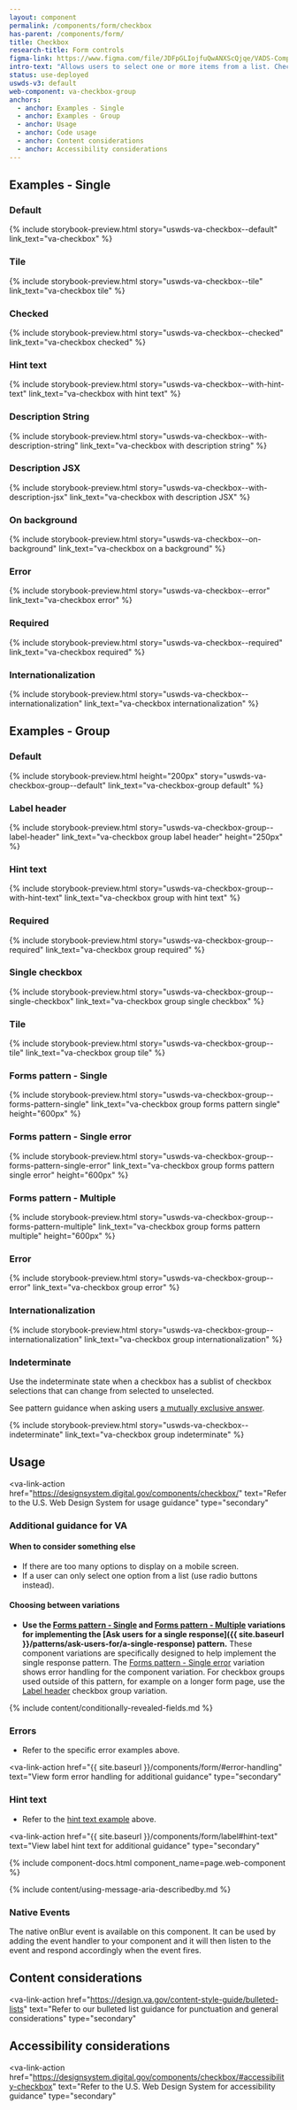 ```yaml
---
layout: component
permalink: /components/form/checkbox
has-parent: /components/form/
title: Checkbox
research-title: Form controls
figma-link: https://www.figma.com/file/JDFpGLIojfuQwANXScQjqe/VADS-Component-Examples?type=design&node-id=35%3A178&mode=design&t=TiJHClaf3VQ6wU6B-1
intro-text: "Allows users to select one or more items from a list. Checkboxes are an easily understandable way to indicate that users can select one or more answers to a question or items from a list."
status: use-deployed
uswds-v3: default
web-component: va-checkbox-group
anchors:
  - anchor: Examples - Single
  - anchor: Examples - Group
  - anchor: Usage
  - anchor: Code usage
  - anchor: Content considerations
  - anchor: Accessibility considerations
---
```


## Examples - Single

### Default

{% include storybook-preview.html story="uswds-va-checkbox--default" link_text="va-checkbox" %}

### Tile

{% include storybook-preview.html story="uswds-va-checkbox--tile" link_text="va-checkbox tile" %}

### Checked

{% include storybook-preview.html story="uswds-va-checkbox--checked" link_text="va-checkbox checked" %}

### Hint text

{% include storybook-preview.html story="uswds-va-checkbox--with-hint-text" link_text="va-checkbox with hint text" %}

### Description String

{% include storybook-preview.html story="uswds-va-checkbox--with-description-string" link_text="va-checkbox with description string" %}

### Description JSX

{% include storybook-preview.html story="uswds-va-checkbox--with-description-jsx" link_text="va-checkbox with description JSX" %}

### On background

{% include storybook-preview.html story="uswds-va-checkbox--on-background" link_text="va-checkbox on a background" %}

### Error

{% include storybook-preview.html story="uswds-va-checkbox--error" link_text="va-checkbox error" %}

### Required

{% include storybook-preview.html story="uswds-va-checkbox--required" link_text="va-checkbox required" %}

### Internationalization

{% include storybook-preview.html story="uswds-va-checkbox--internationalization" link_text="va-checkbox internationalization" %}

## Examples - Group

### Default

{% include storybook-preview.html height="200px" story="uswds-va-checkbox-group--default" link_text="va-checkbox-group default" %}

### Label header

{% include storybook-preview.html story="uswds-va-checkbox-group--label-header" link_text="va-checkbox group label header" height="250px" %}

### Hint text

{% include storybook-preview.html story="uswds-va-checkbox-group--with-hint-text" link_text="va-checkbox group with hint text" %}

### Required

{% include storybook-preview.html story="uswds-va-checkbox-group--required" link_text="va-checkbox group required" %}

### Single checkbox

{% include storybook-preview.html story="uswds-va-checkbox-group--single-checkbox" link_text="va-checkbox group single checkbox" %}

### Tile

{% include storybook-preview.html story="uswds-va-checkbox-group--tile" link_text="va-checkbox group tile" %}

### Forms pattern - Single

{% include storybook-preview.html story="uswds-va-checkbox-group--forms-pattern-single" link_text="va-checkbox group forms pattern single" height="600px" %}

### Forms pattern - Single error

{% include storybook-preview.html story="uswds-va-checkbox-group--forms-pattern-single-error" link_text="va-checkbox group forms pattern single error" height="600px" %}

### Forms pattern - Multiple

{% include storybook-preview.html story="uswds-va-checkbox-group--forms-pattern-multiple" link_text="va-checkbox group forms pattern multiple" height="600px" %}

### Error

{% include storybook-preview.html story="uswds-va-checkbox-group--error" link_text="va-checkbox group error" %}

### Internationalization

{% include storybook-preview.html story="uswds-va-checkbox-group--internationalization" link_text="va-checkbox group internationalization" %}

### Indeterminate

Use the indeterminate state when a checkbox has a sublist of checkbox selections that can change from selected to unselected.

See pattern guidance when asking users [a mutually exclusive answer](https://design.va.gov/patterns/ask-users-for/a-mutually-exclusive-answer).

{% include storybook-preview.html story="uswds-va-checkbox--indeterminate" link_text="va-checkbox group indeterminate" %}

## Usage

<va-link-action
  href="https://designsystem.digital.gov/components/checkbox/"
  text="Refer to the U.S. Web Design System for usage guidance"
  type="secondary"
></va-link-action>

### Additional guidance for VA

#### When to consider something else

* If there are too many options to display on a mobile screen.
* If a user can only select one option from a list (use radio buttons instead).

#### Choosing between variations

* **Use the [Forms pattern - Single](#forms-pattern---single) and [Forms pattern - Multiple](#forms-pattern---multiple) variations for implementing the [Ask users for a single response]({{ site.baseurl }}/patterns/ask-users-for/a-single-response) pattern.** These component variations are specifically designed to help implement the single response pattern. The [Forms pattern - Single error](#forms-pattern---single-error) variation shows error handling for the component variation. For checkbox groups used outside of this pattern, for example on a longer form page, use the [Label header](#label-header) checkbox group variation.

{% include content/conditionally-revealed-fields.md %}

### Errors

* Refer to the specific error examples above.

<va-link-action
  href="{{ site.baseurl }}/components/form/#error-handling"
  text="View form error handling for additional guidance"
  type="secondary"
></va-link-action>
  
### Hint text

* Refer to the [hint text example](#hint-text) above.

<va-link-action
  href="{{ site.baseurl }}/components/form/label#hint-text"
  text="View label hint text for additional guidance"
  type="secondary"
></va-link-action>

{% include component-docs.html component_name=page.web-component %}

{% include content/using-message-aria-describedby.md %}

### Native Events

The native onBlur event is available on this component. It can be used by adding the event handler to your component and it will then listen to the event and respond accordingly when the event fires.

## Content considerations

<va-link-action
  href="https://design.va.gov/content-style-guide/bulleted-lists"
  text="Refer to our bulleted list guidance for punctuation and general considerations"
  type="secondary"
></va-link-action>

## Accessibility considerations

<va-link-action
  href="https://designsystem.digital.gov/components/checkbox/#accessibility-checkbox"
  text="Refer to the U.S. Web Design System for accessibility guidance"
  type="secondary"
></va-link-action>

